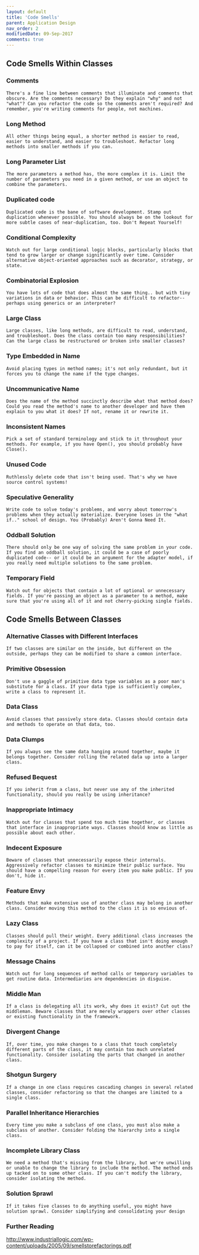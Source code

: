 ```yaml
---
layout: default
title: 'Code Smells'
parent: Application Design
nav_order: 2
modifiedDate: 09-Sep-2017
comments: true
---
```


## Code Smells Within Classes
### Comments
    There's a fine line between comments that illuminate and comments that obscure. Are the comments necessary? Do they explain "why" and not "what"? Can you refactor the code so the comments aren't required? And remember, you're writing comments for people, not machines.
### Long Method	
    All other things being equal, a shorter method is easier to read, easier to understand, and easier to troubleshoot. Refactor long methods into smaller methods if you can.
### Long Parameter List	
    The more parameters a method has, the more complex it is. Limit the number of parameters you need in a given method, or use an object to combine the parameters.
### Duplicated code	
    Duplicated code is the bane of software development. Stamp out duplication whenever possible. You should always be on the lookout for more subtle cases of near-duplication, too. Don't Repeat Yourself!
### Conditional Complexity
    Watch out for large conditional logic blocks, particularly blocks that tend to grow larger or change significantly over time. Consider alternative object-oriented approaches such as decorator, strategy, or state.
### Combinatorial Explosion
	You have lots of code that does almost the same thing.. but with tiny variations in data or behavior. This can be difficult to refactor-- perhaps using generics or an interpreter?
### Large Class
	Large classes, like long methods, are difficult to read, understand, and troubleshoot. Does the class contain too many responsibilities? Can the large class be restructured or broken into smaller classes?
### Type Embedded in Name
	Avoid placing types in method names; it's not only redundant, but it forces you to change the name if the type changes.
### Uncommunicative Name
    Does the name of the method succinctly describe what that method does? Could you read the method's name to another developer and have them explain to you what it does? If not, rename it or rewrite it.
### Inconsistent Names
	Pick a set of standard terminology and stick to it throughout your methods. For example, if you have Open(), you should probably have Close().
### Unused Code
	Ruthlessly delete code that isn't being used. That's why we have source control systems!
### Speculative Generality
	Write code to solve today's problems, and worry about tomorrow's problems when they actually materialize. Everyone loses in the "what if.." school of design. You (Probably) Aren't Gonna Need It.
### Oddball Solution
	There should only be one way of solving the same problem in your code. If you find an oddball solution, it could be a case of poorly duplicated code-- or it could be an argument for the adapter model, if you really need multiple solutions to the same problem.
### Temporary Field
	Watch out for objects that contain a lot of optional or unnecessary fields. If you're passing an object as a parameter to a method, make sure that you're using all of it and not cherry-picking single fields.

## Code Smells Between Classes

### Alternative Classes with Different Interfaces
    If two classes are similar on the inside, but different on the outside, perhaps they can be modified to share a common interface.
### Primitive Obsession
	Don't use a gaggle of primitive data type variables as a poor man's substitute for a class. If your data type is sufficiently complex, write a class to represent it. 
### Data Class
	Avoid classes that passively store data. Classes should contain data and methods to operate on that data, too.
### Data Clumps
	If you always see the same data hanging around together, maybe it belongs together. Consider rolling the related data up into a larger class.
### Refused Bequest
	If you inherit from a class, but never use any of the inherited functionality, should you really be using inheritance?
### Inappropriate Intimacy
	Watch out for classes that spend too much time together, or classes that interface in inappropriate ways. Classes should know as little as possible about each other.
### Indecent Exposure
	Beware of classes that unnecessarily expose their internals. Aggressively refactor classes to minimize their public surface. You should have a compelling reason for every item you make public. If you don't, hide it.
### Feature Envy
	Methods that make extensive use of another class may belong in another class. Consider moving this method to the class it is so envious of.
### Lazy Class
	Classes should pull their weight. Every additional class increases the complexity of a project. If you have a class that isn't doing enough to pay for itself, can it be collapsed or combined into another class?
### Message Chains
	Watch out for long sequences of method calls or temporary variables to get routine data. Intermediaries are dependencies in disguise. 
### Middle Man
	If a class is delegating all its work, why does it exist? Cut out the middleman. Beware classes that are merely wrappers over other classes or existing functionality in the framework.
### Divergent Change
	If, over time, you make changes to a class that touch completely different parts of the class, it may contain too much unrelated functionality. Consider isolating the parts that changed in another class.
### Shotgun Surgery
	If a change in one class requires cascading changes in several related classes, consider refactoring so that the changes are limited to a single class.
### Parallel Inheritance Hierarchies
	Every time you make a subclass of one class, you must also make a subclass of another. Consider folding the hierarchy into a single class.
### Incomplete Library Class
	We need a method that's missing from the library, but we're unwilling or unable to change the library to include the method. The method ends up tacked on to some other class. If you can't modify the library, consider isolating the method.
### Solution Sprawl
	If it takes five classes to do anything useful, you might have solution sprawl. Consider simplifying and consolidating your design


### Further Reading
http://www.industriallogic.com/wp-content/uploads/2005/09/smellstorefactorings.pdf
  